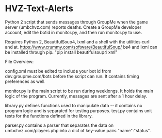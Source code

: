 # HVZ-Text-Alerts
Python 2 script that sends messages through GroupMe when the game server (umbchvz.com) reports deaths. Create a GroupMe developer account, edit the botid in monitor.py, and then run monitor.py to use.


Requires Python 2, BeautifulSoup4, lxml and a shell with the utilities curl and at.
https://www.crummy.com/software/BeautifulSoup/
bs4 and lxml can be installed through pip.
"pip install beautifulsoup4 xml"

File Overview:

config.xml must be edited to include your bot id from dev.groupme.com/bots before the script can run. It contains timing preferences as well.

monitor.py is the main script to be run during weeklongs. It holds the main logic of the program. Currently, messages are sent after a 1 hour delay. 

library.py defines functions used to manipulate data -- it contains no program logic and is separated for testing purposes. test.py contains unit tests for the functions defined in the library.

parser.py contains a parser that separates the data on umbchvz.com/players.php into a dict of key-value pairs "name":"status".
